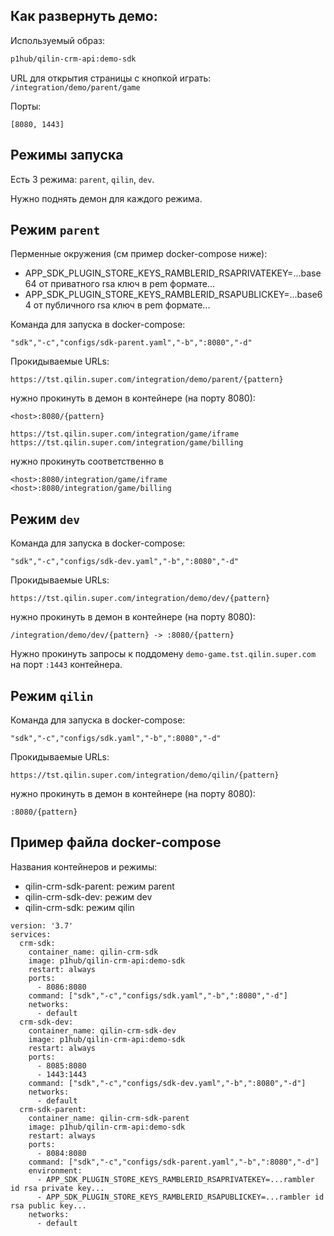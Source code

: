 Как развернуть демо:
---

Используемый образ:  
```bash
p1hub/qilin-crm-api:demo-sdk
```

URL для открытия страницы с кнопкой играть: `/integration/demo/parent/game`

Порты: 
```
[8080, 1443]
```

Режимы запуска
---

Есть 3 режима: `parent`, `qilin`, `dev`. 

Нужно поднять демон для каждого режима. 

Режим `parent`
---

Перменные окружения (см пример docker-compose ниже):
- APP_SDK_PLUGIN_STORE_KEYS_RAMBLERID_RSAPRIVATEKEY=...base64 от приватного rsa ключ в pem формате...
- APP_SDK_PLUGIN_STORE_KEYS_RAMBLERID_RSAPUBLICKEY=...base64 от публичного rsa ключ в pem формате...

Команда для запуска в docker-compose:
```
"sdk","-c","configs/sdk-parent.yaml","-b",":8080","-d"
```

Прокидываемые URLs:
```
https://tst.qilin.super.com/integration/demo/parent/{pattern}
```
нужно прокинуть в демон в контейнере (на порту 8080):
```
<host>:8080/{pattern}
```
```
https://tst.qilin.super.com/integration/game/iframe 
https://tst.qilin.super.com/integration/game/billing
```
нужно прокинуть соответственно в 
```
<host>:8080/integration/game/iframe
<host>:8080/integration/game/billing
```

Режим `dev`
---

Команда для запуска в docker-compose:
```
"sdk","-c","configs/sdk-dev.yaml","-b",":8080","-d"
```

Прокидываемые URLs:
```
https://tst.qilin.super.com/integration/demo/dev/{pattern}
```
нужно прокинуть в демон в контейнере (на порту 8080):
```
/integration/demo/dev/{pattern} -> :8080/{pattern}
```

Нужно прокинуть запросы к поддомену `demo-game.tst.qilin.super.com` на порт `:1443` контейнера.


Режим `qilin`
---

Команда для запуска в docker-compose:
```
"sdk","-c","configs/sdk.yaml","-b",":8080","-d"
```

Прокидываемые URLs:
```
https://tst.qilin.super.com/integration/demo/qilin/{pattern}
```
нужно прокинуть в демон в контейнере (на порту 8080):
```
:8080/{pattern}
```


Пример файла docker-compose
---

Названия контейнеров и режимы:
- qilin-crm-sdk-parent: режим parent
- qilin-crm-sdk-dev: режим dev
- qilin-crm-sdk: режим qilin

```
version: '3.7'
services:
  crm-sdk:
    container_name: qilin-crm-sdk
    image: p1hub/qilin-crm-api:demo-sdk
    restart: always
    ports:
      - 8086:8080
    command: ["sdk","-c","configs/sdk.yaml","-b",":8080","-d"]
    networks:
      - default
  crm-sdk-dev:
    container_name: qilin-crm-sdk-dev
    image: p1hub/qilin-crm-api:demo-sdk
    restart: always
    ports:
      - 8085:8080
      - 1443:1443
    command: ["sdk","-c","configs/sdk-dev.yaml","-b",":8080","-d"]
    networks:
      - default
  crm-sdk-parent:
    container_name: qilin-crm-sdk-parent
    image: p1hub/qilin-crm-api:demo-sdk
    restart: always
    ports:
      - 8084:8080
    command: ["sdk","-c","configs/sdk-parent.yaml","-b",":8080","-d"]
    environment:
      - APP_SDK_PLUGIN_STORE_KEYS_RAMBLERID_RSAPRIVATEKEY=...rambler id rsa private key...
      - APP_SDK_PLUGIN_STORE_KEYS_RAMBLERID_RSAPUBLICKEY=...rambler id rsa public key...
    networks:
      - default
```
